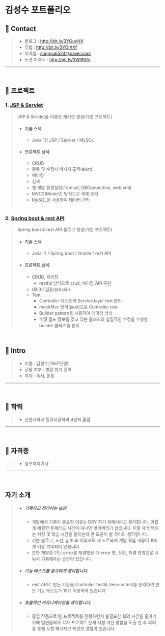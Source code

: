 # 김성수 포트폴리오

##  📌 Contact
> - 블로그 : http://bit.ly/3YGuvNX
> - 깃헙 : http://bit.ly/3YDIXXf
> - 이메일 : sungsu6524@naver.com
> - 노션 이력서 : http://bit.ly/3Wl997e

* * *

</br>

## 📌 프로젝트
### 1. [JSP & Servlet](http://bit.ly/3Gd1DWn)
> JSP & Servlet을 이용한 게시판 생성(개인 프로젝트)</br>
> - #### 기술 스택 
>   - Java 11/ JSP / Servlet / MySQL </br>
> - #### 프로젝트 상세
>   - CRUD 
>   - 등록 및 수정시 메시지 출력(alert)
>   - 페이징
>   - 검색
>   - 웹 개발 환경설정(Tomcat, DBConnection, web.xml)
>   - MVC2(Model2) 방식으로 객체 분리
>   - MySQL을 사용하여 데이터 관리 </br></br>

### 2. [Spring boot & rest API](http://bit.ly/3v98SbC)
> Spring boot & rest API 블로그 생성(개인 프로젝트)</br>
> - #### 기술 스택
>   - Java 11 / Spring boot / Gradle / rest API </br>
> - #### 프로젝트 상세
>   - CRUD, 페이징
>     - restful 방식으로 crud, 페이징 API 구현
>   - 데이터 검증(@Valid)
>   - Test
>     - Controller 테스트와 Servlce layer test 분리
>     - mockMvc 방식(json)으로 Controller test
>     - Builder pattern을 사용하여 데이터 생성
>     - 수정 필드 정보를 갖고 있는 클래스와 실질적인 수정을 수행할 builder 클래스를 분리

</br>

## 📌  Intro

> - 이름 : 김성수(1997년생)
> - 군필 여부 : 병장 만기 전역
> - 취미 : 독서, 운동

* * *

</br>

##  📌 학력
> - 신한대학교 컴퓨터공학과 4년제 졸업

* * *

</br>

##  📌 자격증
> - 정보처리기사

* * *

</br>

## 자기 소개
> - ##### 기록하고 정리하는 습관
>   - 개발에서 기록이 중요한 이유는 DRY 하기 위해서라고 생각합니다. 어렵게 해결한 문제라도 시간이 지나면 잊어버리기 쉽습니다. 이럴 때 반복되는 서칭 및 학습 시간을 줄이는데 큰 도움이 될 것이라 생각합니다.
>   - 저는 블로그, 노션, github 이외에도 제 노트북에 개발 학습 내용이 100개 이상 기록되어 있습니다.
>   - 또한 개발중 만난 error를 해결했을 때 error 명, 상황, 해결 방법으로 나눠서 기록해두는 습관이 있습니다.
> - ##### 기능 테스트를 중요하게 생각합니다.
>   - rest API로 만든 기능을 Controller test와 Service test를 분리하여 만든 기능 테스트가 15개 적용되어 있습니다
> - ##### 효율적인 커뮤니케이션을 생각합니다.
>   - 졸업 작품으로 팀 프로젝트를 진행하면서 불필요한 회의 시간을 줄이기 위해 팀원들에게 각자 프로젝트  문제 사항 개선 방법을 도출 한 후 회의를 통해 도합 해보자고 제안한 경험이 있습니다.

